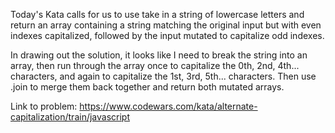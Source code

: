 Today's Kata calls for us to use take in a string of lowercase letters and return an array containing a string matching the original input but with even indexes capitalized, followed by the input mutated to capitalize odd indexes.

In drawing out the solution, it looks like I need to break the string into an array, then run through the array once to capitalize the 0th, 2nd, 4th... characters, and again to capitalize the 1st, 3rd, 5th... characters.  Then use .join to merge them back together and return both mutated arrays.



Link to problem: https://www.codewars.com/kata/alternate-capitalization/train/javascript
